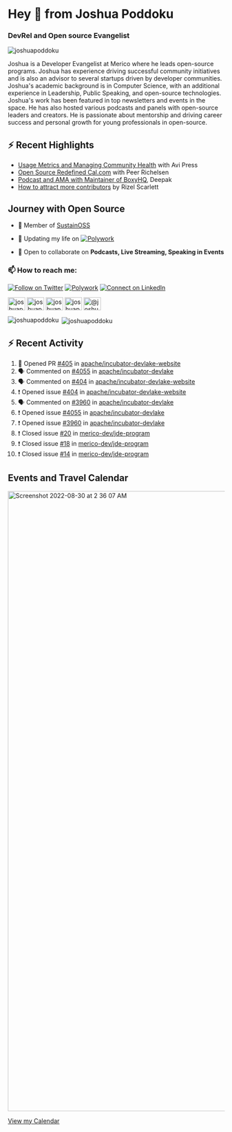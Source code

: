 <h1 align="left">Hey 👋 from Joshua Poddoku</h1>
<h3 align="left">DevRel and Open source Evangelist</h3>

<p align="left"> <img src="https://komarev.com/ghpvc/?username=joshuapoddoku&label=Profile%20views&color=0e75b6&style=flat" alt="joshuapoddoku" /> </p>

Joshua is a Developer Evangelist at Merico where he leads open-source programs. Joshua has experience driving successful community initiatives and is also an advisor to several startups driven by developer communities. Joshua's academic background is in Computer Science, with an additional experience in Leadership, Public Speaking, and open-source technologies. Joshua's work has been featured in top newsletters and events in the space. He has also hosted various podcasts and panels with open-source leaders and creators. He is passionate about mentorship and driving career success and personal growth for young professionals in open-source.

## :zap: Recent Highlights

- [Usage Metrics and Managing Community Health](https://www.youtube.com/watch?v=9-F_2GslGiE) with Avi Press
- [Open Source Redefined Cal.com](https://www.youtube.com/watch?v=HQ9jYOFfCg0) with Peer Richelsen
- [Podcast and AMA with Maintainer of BoxyHQ](https://www.youtube.com/watch?v=SCCBjOSLsK0), Deepak 
- [How to attract more contributors](https://www.youtube.com/watch?v=j-DjYOt6gOs) by Rizel Scarlett

## Journey with Open Source

- 🌱 Member of [SustainOSS](https://discourse.sustainoss.org/u/joshuapoddoku/summary)

- 📝 Updating my life on [![Polywork](https://img.shields.io/badge/--polywork?label=Polywork&logo=Polywork&style=social)](https://www.polywork.com/joshuapod)
 
- 💬 Open to collaborate on **Podcasts, Live Streaming, Speaking in Events**

### 📫 How to reach me:

[![Follow on Twitter](https://img.shields.io/badge/--twitter?label=Twitter&logo=Twitter&style=social)](https://twitter.com/JoshuaPoddoku)  [![Polywork](https://img.shields.io/badge/--polywork?label=Polywork&logo=Polywork&style=social)](https://www.polywork.com/joshuapod) [![Connect on LinkedIn](https://img.shields.io/badge/--linkedin?label=LinkedIn&logo=LinkedIn&style=social)](https://www.linkedin.com/in/joshuapod)


<p align="left">
<a href="https://codepen.io/joshuapoddoku" target="blank"><img align="center" src="https://cdn.jsdelivr.net/npm/simple-icons@3.0.1/icons/codepen.svg" alt="joshuapoddoku" height="30" width="40" /></a>
<a href="https://dev.to/joshuapoddoku" target="blank"><img align="center" src="https://cdn.jsdelivr.net/npm/simple-icons@3.0.1/icons/dev-dot-to.svg" alt="joshuapoddoku" height="30" width="40" /></a>
<a href="https://codesandbox.com/joshuapoddoku" target="blank"><img align="center" src="https://cdn.jsdelivr.net/npm/simple-icons@3.0.1/icons/codesandbox.svg" alt="joshuapoddoku" height="30" width="40" /></a>
<a href="https://instagram.com/the_wittymentor" target="blank"><img align="center" src="https://cdn.jsdelivr.net/npm/simple-icons@3.0.1/icons/instagram.svg" alt="joshuapoddoku" height="30" width="40" /></a>
<a href="https://medium.com/@joshuapod" target="blank"><img align="center" src="https://cdn.jsdelivr.net/npm/simple-icons@3.0.1/icons/medium.svg" alt="@joshuapod" height="30" width="40" /></a>
</p>


<p><img align="left" src="https://github-readme-stats.vercel.app/api/top-langs?username=joshuapoddoku&show_icons=true&locale=en&layout=compact" alt="joshuapoddoku" /></p>

<p>&nbsp;<img align="center" src="https://github-readme-stats.vercel.app/api?username=joshuapoddoku&show_icons=true&locale=en" alt="joshuapoddoku" /></p>

## :zap: Recent Activity

<!--START_SECTION:activity-->
1. 💪 Opened PR [#405](https://github.com/apache/incubator-devlake-website/pull/405) in [apache/incubator-devlake-website](https://github.com/apache/incubator-devlake-website)
2. 🗣 Commented on [#4055](https://github.com/apache/incubator-devlake/issues/4055) in [apache/incubator-devlake](https://github.com/apache/incubator-devlake)
3. 🗣 Commented on [#404](https://github.com/apache/incubator-devlake-website/issues/404) in [apache/incubator-devlake-website](https://github.com/apache/incubator-devlake-website)
4. ❗️ Opened issue [#404](https://github.com/apache/incubator-devlake-website/issues/404) in [apache/incubator-devlake-website](https://github.com/apache/incubator-devlake-website)
5. 🗣 Commented on [#3960](https://github.com/apache/incubator-devlake/issues/3960) in [apache/incubator-devlake](https://github.com/apache/incubator-devlake)
6. ❗️ Opened issue [#4055](https://github.com/apache/incubator-devlake/issues/4055) in [apache/incubator-devlake](https://github.com/apache/incubator-devlake)
7. ❗️ Opened issue [#3960](https://github.com/apache/incubator-devlake/issues/3960) in [apache/incubator-devlake](https://github.com/apache/incubator-devlake)
8. ❗️ Closed issue [#20](https://github.com/merico-dev/jde-program/issues/20) in [merico-dev/jde-program](https://github.com/merico-dev/jde-program)
9. ❗️ Closed issue [#18](https://github.com/merico-dev/jde-program/issues/18) in [merico-dev/jde-program](https://github.com/merico-dev/jde-program)
10. ❗️ Closed issue [#14](https://github.com/merico-dev/jde-program/issues/14) in [merico-dev/jde-program](https://github.com/merico-dev/jde-program)
<!--END_SECTION:activity-->

## Events and Travel Calendar
<img width="1440" alt="Screenshot 2022-08-30 at 2 36 07 AM" src="https://user-images.githubusercontent.com/31725457/187299035-79305247-dda2-4264-b352-17154d498cba.png">

[View my Calendar](https://calendar.google.com/calendar/embed?src=kn998onh29klft2csbbuh4qun0%40group.calendar.google.com&ctz=Asia%2FKolkata "@embed")
